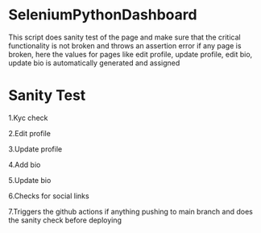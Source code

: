 # SeleniumPythonDashboard
This script does sanity test of the page and make sure that the critical functionality is not broken and throws an assertion error if any page is broken, here the values for pages like edit profile, update profile, edit bio, update bio is automatically generated and assigned

# Sanity Test
1.Kyc check

2.Edit profile

3.Update profile

4.Add bio

5.Update bio

6.Checks for social links

7.Triggers the github actions if anything pushing to main branch and does the sanity check before deploying
